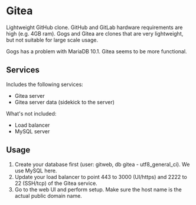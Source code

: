 Gitea
=====
Lightweight GitHub clone. GitHub and GitLab hardware requirements are high (e.g. 4GB ram). Gogs and Gitea are clones that 
are very lightweight, but not suitable for large scale usage.

Gogs has a problem with MariaDB 10.1. Gitea seems to be more functional.

Services
--------
Includes the following services:
- Gitea server
- Gitea server data (sidekick to the server)

What's not included:
- Load balancer
- MySQL server

Usage
-----
1. Create your database first (user: gitweb, db gitea - utf8_general_ci). We use MySQL here.
2. Update your load balancer to point 443 to 3000 (UI/https) and 2222 to 22 (SSH/tcp) of the Gitea service.
3. Go to the web UI and perform setup. Make sure the host name is the actual public domain name.
